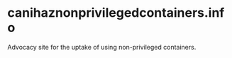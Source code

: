 # canihaznonprivilegedcontainers.info

Advocacy site for the uptake of using non-privileged containers.
